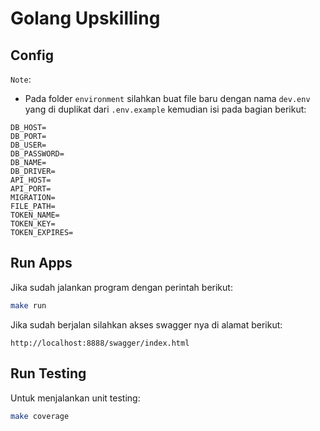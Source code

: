 # Golang Upskilling

## Config

`Note`:

- Pada folder `environment` silahkan buat file baru dengan nama `dev.env` yang di duplikat dari `.env.example` kemudian isi pada bagian berikut:

```env
DB_HOST=
DB_PORT=
DB_USER=
DB_PASSWORD=
DB_NAME=
DB_DRIVER=
API_HOST=
API_PORT=
MIGRATION=
FILE_PATH=
TOKEN_NAME=
TOKEN_KEY=
TOKEN_EXPIRES=
```

## Run Apps

Jika sudah jalankan program dengan perintah berikut:

```bash
make run
```

Jika sudah berjalan silahkan akses swagger nya di alamat berikut:

```
http://localhost:8888/swagger/index.html
```

## Run Testing

Untuk menjalankan unit testing:

```bash
make coverage
```
